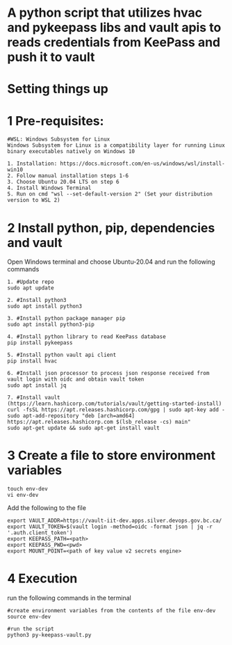 # A python script that utilizes hvac and pykeepass libs and vault apis to reads credentials from KeePass and push it to vault #

# Setting things up #

# 1 Pre-requisites: #

```
#WSL: Windows Subsystem for Linux
Windows Subsystem for Linux is a compatibility layer for running Linux binary executables natively on Windows 10

1. Installation: https://docs.microsoft.com/en-us/windows/wsl/install-win10
2. Follow manual installation steps 1-6
3. Choose Ubuntu 20.04 LTS on step 6
4. Install Windows Terminal
5. Run on cmd "wsl --set-default-version 2" (Set your distribution version to WSL 2)

```

# 2 Install python, pip, dependencies and vault #

Open Windows terminal and choose Ubuntu-20.04 and run the following commands

```
1. #Update repo
sudo apt update

2. #Install python3
sudo apt install python3

3. #Install python package manager pip
sudo apt install python3-pip

4. #Install python library to read KeePass database
pip install pykeepass

5. #Install python vault api client
pip install hvac

6. #Install json processor to process json response received from vault login with oidc and obtain vault token
sudo apt install jq

7. #Install vault (https://learn.hashicorp.com/tutorials/vault/getting-started-install)
curl -fsSL https://apt.releases.hashicorp.com/gpg | sudo apt-key add -
sudo apt-add-repository "deb [arch=amd64] https://apt.releases.hashicorp.com $(lsb_release -cs) main"
sudo apt-get update && sudo apt-get install vault
```

# 3 Create a file to store environment variables #

```
touch env-dev
vi env-dev
```

Add the following to the file

```
export VAULT_ADDR=https://vault-iit-dev.apps.silver.devops.gov.bc.ca/
export VAULT_TOKEN=$(vault login -method=oidc -format json | jq -r '.auth.client_token')
export KEEPASS_PATH=<path>
export KEEPASS_PWD=<pwd>
export MOUNT_POINT=<path of key value v2 secrets engine>
```

# 4 Execution #

run the following commands in the terminal

```
#create environment variables from the contents of the file env-dev
source env-dev

#run the script
python3 py-keepass-vault.py
```
